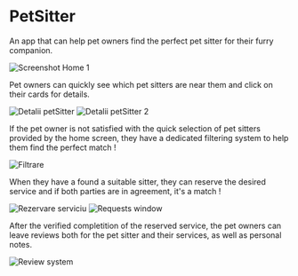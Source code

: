 # PetSitter
 An app that can help pet owners find the perfect pet sitter for their furry companion.
 
![Screenshot Home 1](https://github.com/marauder36/PetSitter/assets/158584558/d753015f-676a-47c6-b83f-835af90ff596)

Pet owners can quickly see which pet sitters are near them and click on their cards for details.

![Detalii petSitter](https://github.com/marauder36/PetSitter/assets/158584558/b852c5b6-0fe8-47f2-b83f-ffbfcd978efd) ![Detalii petSitter 2](https://github.com/marauder36/PetSitter/assets/158584558/e35ba756-bda8-4637-afbb-c6fda900e8fe)

If the pet owner is not satisfied with the quick selection of pet sitters provided by the home screen, they have a dedicated filtering system to help them find the perfect match !

![Filtrare](https://github.com/marauder36/PetSitter/assets/158584558/2666910d-2dbe-43b2-85c1-1e6d370f64b5)

 When they have a found a suitable sitter, they can reserve the desired service and if both parties are in agreement, it's a match !

![Rezervare serviciu](https://github.com/marauder36/PetSitter/assets/158584558/d6cd79fa-d58e-4e6f-84fd-701f569ff8dd) ![Requests window](https://github.com/marauder36/PetSitter/assets/158584558/ab9006bb-32ae-4743-a6b4-84c9497e384c)

After the verified completition of the reserved service, the pet owners can leave reviews both for the pet sitter and their services, as well as personal notes.

![Review system](https://github.com/marauder36/PetSitter/assets/158584558/1a9506cb-f710-4358-8505-b011b1919829)
